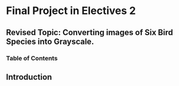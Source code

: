 # Final Project in Electives 2
## Revised Topic: Converting images of Six Bird Species into Grayscale.

### Table of Contents


## Introduction



